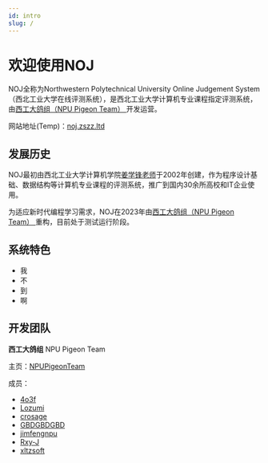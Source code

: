 ```yaml
---
id: intro
slug: /
---
```

# 欢迎使用NOJ

NOJ全称为Northwestern Polytechnical University Online Judgement System（西北工业大学在线评测系统），是西北工业大学计算机专业课程指定评测系统，由[西工大鸽组（NPU Pigeon Team） ](https://github.com/NPUPigeonTeam)开发运营。

网站地址(Temp)：[noj.zszz.ltd](http://noj.zszz.ltd)

## 发展历史

NOJ最初由西北工业大学计算机学院[姜学锋老师](https://teacher.nwpu.edu.cn/10jxf.html)于2002年创建，作为程序设计基础、数据结构等计算机专业课程的评测系统，推广到国内30余所高校和IT企业使用。

为适应新时代编程学习需求，NOJ在2023年由[西工大鸽组（NPU Pigeon Team） ](https://github.com/NPUPigeonTeam)重构，目前处于测试运行阶段。

## 系统特色

- 我
- 不
- 到
- 啊

## 开发团队

**西工大鸽组** NPU Pigeon Team

主页：[NPUPigeonTeam](https://github.com/NPUPigeonTeam)

成员：

- [4o3f ](https://github.com/4o3f)
- [Lozumi ](https://github.com/Lozumi)
- [crosage ](https://github.com/crosage)
- [GBDGBDGBD](https://github.com/GBDGBDGBD)
- [jimfengnpu](https://github.com/jimfengnpu)
- [Rxy-J](https://github.com/Rxy-J)
- [xltzsoft](https://github.com/xltzsoft)

